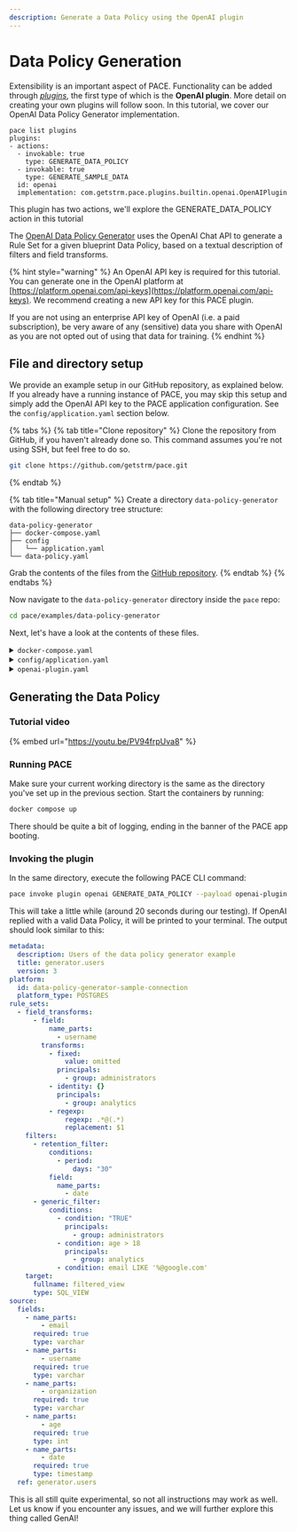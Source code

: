 ```yaml
---
description: Generate a Data Policy using the OpenAI plugin
---
```


# Data Policy Generation

Extensibility is an important aspect of PACE. Functionality can be added through [_plugins_](../plugins/definition.md), the first type of which is the **OpenAI plugin**. More detail on creating your own plugins will follow soon. In this tutorial, we cover our OpenAI Data Policy Generator implementation.

```shell
pace list plugins
plugins:
- actions:
  - invokable: true
    type: GENERATE_DATA_POLICY
  - invokable: true
    type: GENERATE_SAMPLE_DATA
  id: openai
  implementation: com.getstrm.pace.plugins.builtin.openai.OpenAIPlugin
```
This plugin has two actions, we'll explore the GENERATE_DATA_POLICY action in this tutorial

The [OpenAI Data Policy Generator](../plugins/built-in/openai.md) uses the OpenAI Chat API to generate a Rule Set for a given blueprint Data Policy, based on a textual description of filters and field transforms.

{% hint style="warning" %}
An OpenAI API key is required for this tutorial. You can generate one in the OpenAI platform at [https://platform.openai.com/api-keys](https://platform.openai.com/api-keys). We recommend creating a new API key for this PACE plugin.&#x20;

If you are not using an enterprise API key of OpenAI (i.e. a paid subscription), be very aware of any (sensitive) data you share with OpenAI as you are not opted out of using that data for training.&#x20;
{% endhint %}

## File and directory setup

We provide an example setup in our GitHub repository, as explained below. If you already have a running instance of PACE, you may skip this setup and simply add the OpenAI API key to the PACE application configuration. See the `config/application.yaml` section below.

{% tabs %}
{% tab title="Clone repository" %}
Clone the repository from GitHub, if you haven't already done so. This command assumes you're not using SSH, but feel free to do so.

```bash
git clone https://github.com/getstrm/pace.git
```
{% endtab %}

{% tab title="Manual setup" %}
Create a directory `data-policy-generator` with the following directory tree structure:

```
data-policy-generator
├── docker-compose.yaml
├── config
│   └── application.yaml
└── data-policy.yaml
```

Grab the contents of the files from the [GitHub repository](https://github.com/getstrm/pace/tree/alpha/examples/data-policy-generator).
{% endtab %}
{% endtabs %}

Now navigate to the `data-policy-generator` directory inside the `pace` repo:

```bash
cd pace/examples/data-policy-generator
```

Next, let's have a look at the contents of these files.

<details>

<summary><code>docker-compose.yaml</code></summary>

The compose file defines three services:

* **pace\_app** with the [ports](../../examples/detokenization/docker-compose.yaml#L41) for all different interfaces exposed to the host:
  * `9090` -> Envoy JSON / gRPC REST Transcoding proxy.
  * `50051` -> gRPC.
  * `8080` -> Spring Boot Actuator.
* **postgres\_pace** acts as the persistent layer for PACE to store its Data Policies.
  * Available under `localhost:5432` on your machine.

</details>

<details>

<summary><code>config/application.yaml</code></summary>

This is the Spring Boot application configuration, which specifies the PACE database connection, and the OpenAI API key.

```yaml
spring:
  datasource:
    url: jdbc:postgresql://postgres_pace:5432/pace
    hikari:
      username: pace
      password: pace
      schema: public

app:
  plugins:
    openai:
      enabled: true
      api-key: "put-your-api-key-here"
      # use a gpt-4 model to follow along with the documentation
      # if you don't have access, use gpt-3.5-turbo, but your results will be poorer
      model: "gpt-4-1106-preview"
```

Make sure to set a valid API key, which you can generate at [https://platform.openai.com/api-keys](https://platform.openai.com/api-keys).

</details>

<details>

<summary><code>openai-plugin.yaml</code></summary>

This file contains the blueprint Data Policy and the textual instructions we'll use to generate a Rule Set using the OpenAI Data Policy Generator plugin. Feel free to modify it to your own liking.

</details>

## Generating the Data Policy

### Tutorial video

{% embed url="https://youtu.be/PV94frpUva8" %}

### Running PACE

Make sure your current working directory is the same as the directory you've set up in the previous section. Start the containers by running:

```bash
docker compose up
```

There should be quite a bit of logging, ending in the banner of the PACE app booting.

### Invoking the plugin

In the same directory, execute the following PACE CLI command:

```bash
pace invoke plugin openai GENERATE_DATA_POLICY --payload openai-plugin.yaml
```

This will take a little while (around 20 seconds during our testing). If OpenAI replied with a valid Data Policy, it will be printed to your terminal. The output should look similar to this:

```yaml
metadata:
  description: Users of the data policy generator example
  title: generator.users
  version: 3
platform:
  id: data-policy-generator-sample-connection
  platform_type: POSTGRES
rule_sets:
  - field_transforms:
      - field:
          name_parts:
            - username
        transforms:
          - fixed:
              value: omitted
            principals:
              - group: administrators
          - identity: {}
            principals:
              - group: analytics
          - regexp:
              regexp: .*@(.*)
              replacement: $1
    filters:
      - retention_filter:
          conditions:
            - period:
                days: "30"
          field:
            name_parts:
              - date
      - generic_filter:
          conditions:
            - condition: "TRUE"
              principals:
                - group: administrators
            - condition: age > 18
              principals:
                - group: analytics
            - condition: email LIKE '%@google.com'
    target:
      fullname: filtered_view
      type: SQL_VIEW
source:
  fields:
    - name_parts:
        - email
      required: true
      type: varchar
    - name_parts:
        - username
      required: true
      type: varchar
    - name_parts:
        - organization
      required: true
      type: varchar
    - name_parts:
        - age
      required: true
      type: int
    - name_parts:
        - date
      required: true
      type: timestamp
  ref: generator.users
```

This is all still quite experimental, so not all instructions may work as well. Let us know if you encounter any issues, and we will further explore this thing called GenAI!
